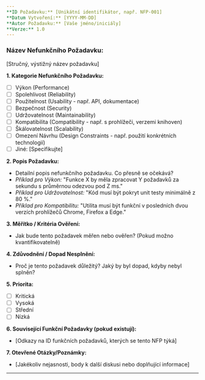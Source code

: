 ```yaml
---
**ID Požadavku:** [Unikátní identifikátor, např. NFP-001]
**Datum Vytvoření:** [YYYY-MM-DD]
**Autor Požadavku:** [Vaše jméno/iniciály]
**Verze:** 1.0
---
```


### Název Nefunkčního Požadavku:
[Stručný, výstižný název požadavku]

**1. Kategorie Nefunkčního Požadavku:**
   - [ ] Výkon (Performance)
   - [ ] Spolehlivost (Reliability)
   - [ ] Použitelnost (Usability - např. API, dokumentace)
   - [ ] Bezpečnost (Security)
   - [ ] Udržovatelnost (Maintainability)
   - [ ] Kompatibilita (Compatibility - např. s prohlížeči, verzemi knihoven)
   - [ ] Škálovatelnost (Scalability)
   - [ ] Omezení Návrhu (Design Constraints - např. použití konkrétních technologií)
   - [ ] Jiné: [Specifikujte]

**2. Popis Požadavku:**
   - Detailní popis nefunkčního požadavku. Co přesně se očekává?
   - *Příklad pro Výkon:* "Funkce X by měla zpracovat Y požadavků za sekundu s průměrnou odezvou pod Z ms."
   - *Příklad pro Udržovatelnost:* "Kód musí být pokryt unit testy minimálně z 80 %."
   - *Příklad pro Kompatibilitu:* "Utilita musí být funkční v posledních dvou verzích prohlížečů Chrome, Firefox a Edge."

**3. Měřítko / Kritéria Ověření:**
   - Jak bude tento požadavek měřen nebo ověřen? (Pokud možno kvantifikovatelně)

**4. Zdůvodnění / Dopad Nesplnění:**
   - Proč je tento požadavek důležitý? Jaký by byl dopad, kdyby nebyl splněn?

**5. Priorita:**
   - [ ] Kritická
   - [ ] Vysoká
   - [ ] Střední
   - [ ] Nízká

**6. Související Funkční Požadavky (pokud existují):**
   - [Odkazy na ID funkčních požadavků, kterých se tento NFP týká]

**7. Otevřené Otázky/Poznámky:**
   - [Jakékoliv nejasnosti, body k další diskusi nebo doplňující informace]

---
